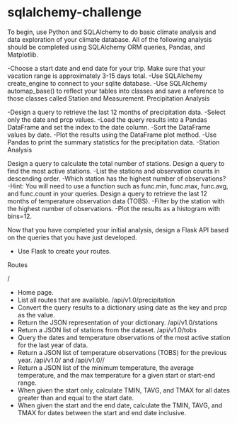 # sqlalchemy-challenge

To begin, use Python and SQLAlchemy to do basic climate analysis and data exploration of your climate database. All of the following analysis should be completed using SQLAlchemy ORM queries, Pandas, and Matplotlib.

-Choose a start date and end date for your trip. Make sure that your vacation range is approximately 3-15 days total.
-Use SQLAlchemy create_engine to connect to your sqlite database.
-Use SQLAlchemy automap_base() to reflect your tables into classes and save a reference to those classes called Station and Measurement.
Precipitation Analysis

-Design a query to retrieve the last 12 months of precipitation data.
-Select only the date and prcp values.
-Load the query results into a Pandas DataFrame and set the index to the date column.
-Sort the DataFrame values by date.
-Plot the results using the DataFrame plot method.
-Use Pandas to print the summary statistics for the precipitation data.
-Station Analysis

Design a query to calculate the total number of stations.
Design a query to find the most active stations.
-List the stations and observation counts in descending order.
-Which station has the highest number of observations?
-Hint: You will need to use a function such as func.min, func.max, func.avg, and func.count in your queries.
Design a query to retrieve the last 12 months of temperature observation data (TOBS).
-Filter by the station with the highest number of observations.
-Plot the results as a histogram with bins=12.

Now that you have completed your initial analysis, design a Flask API based on the queries that you have just developed.

- Use Flask to create your routes.

Routes

/
- Home page.
- List all routes that are available.
/api/v1.0/precipitation
- Convert the query results to a dictionary using date as the key and prcp as the value.
- Return the JSON representation of your dictionary.
/api/v1.0/stations
- Return a JSON list of stations from the dataset.
/api/v1.0/tobs
- Query the dates and temperature observations of the most active station for the last year of data.
- Return a JSON list of temperature observations (TOBS) for the previous year.
/api/v1.0/<start> and /api/v1.0/<start>/<end>
- Return a JSON list of the minimum temperature, the average temperature, and the max temperature for a given start or start-end range.
- When given the start only, calculate TMIN, TAVG, and TMAX for all dates greater than and equal to the start date.
- When given the start and the end date, calculate the TMIN, TAVG, and TMAX for dates between the start and end date inclusive.